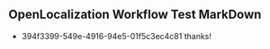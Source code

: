 ## OpenLocalization Workflow Test MarkDown
* 394f3399-549e-4916-94e5-01f5c3ec4c81 thanks!

<!--HONumber=Aug16_HO1-->


